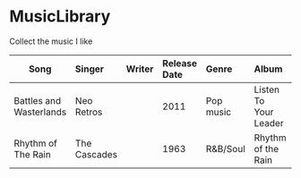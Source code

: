 # MusicLibrary
Collect the music I like

|Song|Singer|Writer|Release Date|Genre|Album|Source|
|----|:-----|:-----|:-----------|:----|:----|:-----|
|Battles and Wasterlands|Neo Retros| | 2011 |Pop music| Listen To Your Leader|https://www.youtube.com/watch?v=DNfpF3Zi8zs|
|Rhythm of The Rain|The Cascades| |1963 |R&B/Soul| Rhythm of the Rain|https://www.youtube.com/watch?v=bQstQST1GiM|
